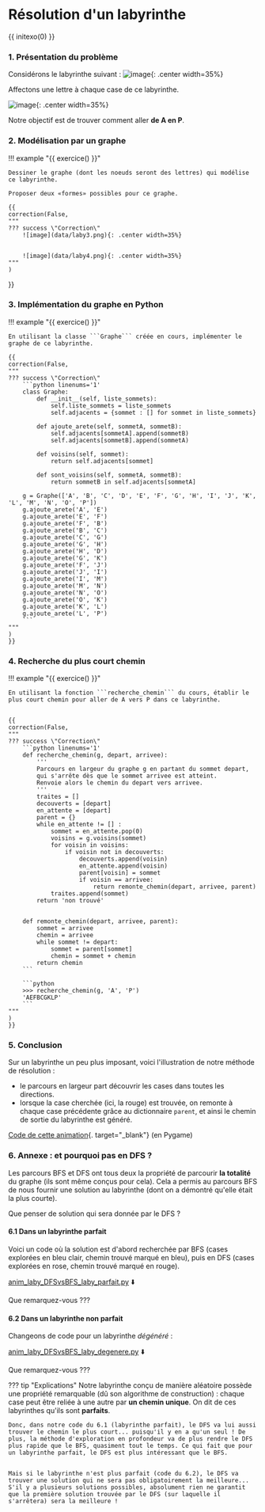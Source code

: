 # Résolution d'un labyrinthe

{{ initexo(0) }}
### 1. Présentation du problème
Considérons le labyrinthe suivant :
![image](data/laby1.png){: .center width=35%}

Affectons une lettre à chaque case de ce labyrinthe.

![image](data/laby2.png){: .center width=35%}

Notre objectif est de trouver comment aller **de A en P**.


### 2. Modélisation par un graphe

!!! example "{{ exercice() }}"
    
    Dessiner le graphe (dont les noeuds seront des lettres) qui modélise ce labyrinthe.

    Proposer deux «formes» possibles pour ce graphe.

    {{
    correction(False,
    """
    ??? success \"Correction\" 
        ![image](data/laby3.png){: .center width=35%}


        ![image](data/laby4.png){: .center width=35%}    
    """
    )
}}

    



### 3. Implémentation du graphe en Python

!!! example "{{ exercice() }}"
    
    En utilisant la classe ```Graphe``` créée en cours, implémenter le graphe de ce labyrinthe.

    {{
    correction(False,
    """
    ??? success \"Correction\" 
        ```python linenums='1'
        class Graphe:
            def __init__(self, liste_sommets):
                self.liste_sommets = liste_sommets
                self.adjacents = {sommet : [] for sommet in liste_sommets}

            def ajoute_arete(self, sommetA, sommetB):
                self.adjacents[sommetA].append(sommetB)
                self.adjacents[sommetB].append(sommetA)

            def voisins(self, sommet):
                return self.adjacents[sommet]

            def sont_voisins(self, sommetA, sommetB):
                return sommetB in self.adjacents[sommetA]

        g = Graphe(['A', 'B', 'C', 'D', 'E', 'F', 'G', 'H', 'I', 'J', 'K', 'L', 'M', 'N', 'O', 'P'])
        g.ajoute_arete('A', 'E')
        g.ajoute_arete('E', 'F')
        g.ajoute_arete('F', 'B')
        g.ajoute_arete('B', 'C')
        g.ajoute_arete('C', 'G')
        g.ajoute_arete('G', 'H')
        g.ajoute_arete('H', 'D')
        g.ajoute_arete('G', 'K')
        g.ajoute_arete('F', 'J')
        g.ajoute_arete('J', 'I')
        g.ajoute_arete('I', 'M')
        g.ajoute_arete('M', 'N')
        g.ajoute_arete('N', 'O')
        g.ajoute_arete('O', 'K')
        g.ajoute_arete('K', 'L')
        g.ajoute_arete('L', 'P')
        ```    
    """
    )
    }}




### 4. Recherche du plus court chemin

!!! example "{{ exercice() }}"
    
    En utilisant la fonction ```recherche_chemin``` du cours, établir le plus court chemin pour aller de A vers P dans ce labyrinthe.


    {{
    correction(False,
    """
    ??? success \"Correction\" 
        ```python linenums='1'
        def recherche_chemin(g, depart, arrivee):
            '''
            Parcours en largeur du graphe g en partant du sommet depart,
            qui s'arrête dès que le sommet arrivee est atteint.
            Renvoie alors le chemin du depart vers arrivee.
            '''
            traites = []
            decouverts = [depart]
            en_attente = [depart]
            parent = {}
            while en_attente != [] :
                sommet = en_attente.pop(0)
                voisins = g.voisins(sommet)
                for voisin in voisins:
                    if voisin not in decouverts:
                        decouverts.append(voisin)
                        en_attente.append(voisin)
                        parent[voisin] = sommet
                        if voisin == arrivee:
                            return remonte_chemin(depart, arrivee, parent)
                traites.append(sommet)
            return 'non trouvé'  


        def remonte_chemin(depart, arrivee, parent):
            sommet = arrivee
            chemin = arrivee
            while sommet != depart:
                sommet = parent[sommet]
                chemin = sommet + chemin
            return chemin
        ```

        ```python
        >>> recherche_chemin(g, 'A', 'P')
        'AEFBCGKLP'
        ```    
    """
    )
    }}




### 5. Conclusion

Sur un labyrinthe un peu plus imposant, voici l'illustration de notre méthode de résolution :

<center>
<gif-player src="https://glassus.github.io/terminale_nsi/T1_Structures_de_donnees/1.4_Graphes/data/sol_laby.gif" speed="1" play></gif-player>
</center>


- le parcours en largeur part découvrir les cases dans toutes les directions.
- lorsque la case cherchée (ici, la rouge) est trouvée, on remonte à chaque case précédente grâce au dictionnaire ```parent```, et ainsi le chemin de sortie du labyrinthe est généré. 
 
[Code de cette animation](data/anim_laby.py){. target="_blank"} (en Pygame)


### 6. Annexe : et pourquoi pas en DFS ?

Les parcours BFS et DFS ont tous deux la propriété de parcourir **la totalité** du graphe (ils sont même conçus pour cela). Cela a permis au parcours BFS de nous fournir une solution au labyrinthe (dont on a démontré qu'elle était la plus courte).

Que penser de solution qui sera donnée par le DFS ?

#### 6.1 Dans un labyrinthe parfait

Voici un code où la solution est d'abord recherchée par BFS (cases explorées en bleu clair, chemin trouvé marqué en bleu), puis en DFS (cases explorées en rose, chemin trouvé marqué en rouge).

[anim_laby_DFSvsBFS_laby_parfait.py](data/anim_laby_DFSvsBFS_laby_parfait.py) :arrow_down:

Que remarquez-vous ???


#### 6.2 Dans un labyrinthe non parfait

Changeons de code pour un labyrinthe *dégénéré* :

[anim_laby_DFSvsBFS_laby_degenere.py](data/anim_laby_DFSvsBFS_laby_degenere.py) :arrow_down:

Que remarquez-vous ???


??? tip "Explications"
    Notre labyrinthe conçu de manière aléatoire possède une propriété remarquable (dû son algorithme de construction) : chaque case peut être reliée à une autre par **un chemin unique**. On dit de ces labyrinthes qu'ils sont **parfaits**.

    Donc, dans notre code du 6.1 (labyrinthe parfait), le DFS va lui aussi trouver le chemin le plus court... puisqu'il y en a qu'un seul ! De plus, la méthode d'exploration en profondeur va de plus rendre le DFS plus rapide que le BFS, quasiment tout le temps. Ce qui fait que pour un labyrinthe parfait, le DFS est plus intéressant que le BFS.


    Mais si le labyrinthe n'est plus parfait (code du 6.2), le DFS va trouver une solution qui ne sera pas obligatoirement la meilleure... S'il y a plusieurs solutions possibles, absolument rien ne garantit que la première solution trouvée par le DFS (sur laquelle il s'arrêtera) sera la meilleure !